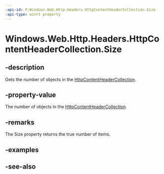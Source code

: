 ```yaml
---
-api-id: P:Windows.Web.Http.Headers.HttpContentHeaderCollection.Size
-api-type: winrt property
---
```


<!-- Property syntax
public uint Size { get; }
-->

# Windows.Web.Http.Headers.HttpContentHeaderCollection.Size

## -description
Gets the number of objects in the [HttpContentHeaderCollection](httpcontentheadercollection.md).

## -property-value
The number of objects in the [HttpContentHeaderCollection](httpcontentheadercollection.md).

## -remarks
The Size property returns the true number of items.

## -examples

## -see-also
